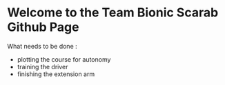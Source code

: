 # Welcome to the Team Bionic Scarab Github Page

What needs to be done :
- plotting the course for autonomy
- training the driver
- finishing the extension arm 
